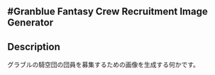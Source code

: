 #Granblue Fantasy Crew Recruitment Image Generator
---

## Description
グラブルの騎空団の団員を募集するための画像を生成する何かです。



